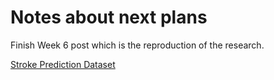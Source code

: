 # Notes about next plans

Finish Week 6 post which is the reproduction of the research. 

[Stroke Prediction Dataset](https://www.kaggle.com/datasets/fedesoriano/stroke-prediction-dataset)

